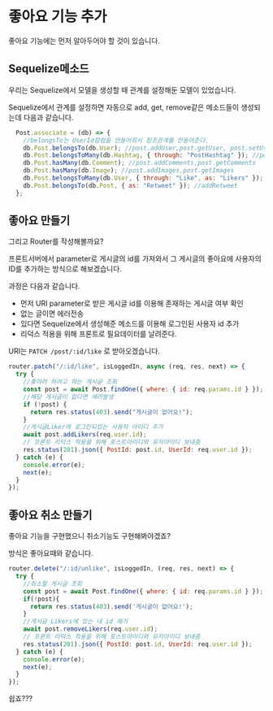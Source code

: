 # 좋아요 기능 추가

좋아요 기능에는 먼저 알아두어야 할 것이 있습니다. 

## Sequelize메소드

우리는 Sequelize에서 모델을 생성할 때 관계를 설정해둔 모델이 있었습니다. 

Sequelize에서 관계를 설정하면 자동으로 add, get, remove같은 메소드들이 생성되는데 다음과 같습니다. 

```javascript
  Post.associate = (db) => {
    //belongsTo는 UserId칼럼을 만들어줘서 참조관계를 만들어준다.
    db.Post.belongsTo(db.User); //post.addUser,post.getUser, post.setUser
    db.Post.belongsToMany(db.Hashtag, { through: "PostHashtag" }); //post.addHashtags
    db.Post.hasMany(db.Comment); //post.addComments,post.getComments
    db.Post.hasMany(db.Image); //post.addImages,post.getImages
    db.Post.belongsToMany(db.User, { through: "Like", as: "Likers" }); //다대다 관계 (Like 이름설정,별칭: 좋아요누른사람)
    db.Post.belongsTo(db.Post, { as: "Retweet" }); //addRetweet
  };
```

## 좋아요 만들기

그리고 Router를 작성해볼까요?

프론트서버에서 parameter로 게시글의 id를 가져와서 그 게시글의 좋아요에 사용자의 ID를 추가하는 방식으로 해보겠습니다. 

과정은 다음과 같습니다.

* 먼저 URI parameter로 받은 게시글 id를 이용해 존재하는 게시글 여부 확인
* 없는 글이면 에러전송
* 있다면 Sequelize에서 생성해준 메소드를 이용해 로그인된 사용자 id 추가
* 리덕스 적용을 위해 프론트로 필요데이터를 날려준다. 

URI는 `PATCH /post/:id/like` 로 받아오겠습니다.

```javascript
router.patch("/:id/like", isLoggedIn, async (req, res, next) => {
  try {
    //좋아려 하려고 하는 게시글 조회
    const post = await Post.findOne({ where: { id: req.params.id } });
    //해당 게시글이 없다면 에러발생
    if (!post) {
      return res.status(403).send("게시글이 없어요!");
    }
    //게시글Liker에 로그인되있는 사용자 아이디 추가
    await post.addLikers(req.user.id);
    // 프론트 리덕스 적용을 위해 포스트아이디와 유저아이디 보내줌
    res.status(201).json({ PostId: post.id, UserId: req.user.id });
  } catch (e) {
    console.error(e);
    next(e);
  }
});
```

## 좋아요 취소 만들기

좋아요 기능을 구현했으니 취소기능도 구현해봐야겠죠?

방식은 좋아요때와  같습니다. 

```javascript
router.delete("/:id/unlike", isLoggedIn, (req, res, next) => {
  try {
    //취소할 게시글 조회
    const post = await Post.findOne({ where: { id: req.params.id } });
    if(!post){
      return res.status(403).send('게시글이 없어요!');
    }
    //게시글 Likers에 있는 내 id 제거
    await post.removeLikers(req.user.id);
    // 프론트 리덕스 적용을 위해 포스트아이디와 유저아이디 보내줌
    res.status(201).json({ PostId: post.id, UserId: req.user.id });
  } catch (e) {
    console.error(e);
    next(e);
  }
});
```

쉽죠???

